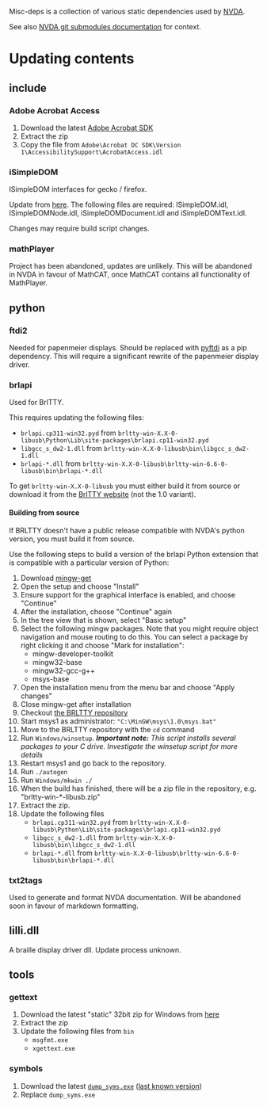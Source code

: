 Misc-deps is a collection of various static dependencies used by [NVDA](https://github.com/nvaccess/nvda).

See also [NVDA git submodules documentation](https://github.com/nvaccess/nvda/blob/master/projectDocs/dev/createDevEnvironment.md#git-submodules) for context.

# Updating contents

## include

### Adobe Acrobat Access

1. Download the latest [Adobe Acrobat SDK](https://developer.adobe.com/console/servicesandapis)
1. Extract the zip
1. Copy the file from `Adobe\Acrobat DC SDK\Version 1\AccessibilitySupport\AcrobatAccess.idl`

### iSimpleDOM

ISimpleDOM interfaces for gecko / firefox.

Update from [here](https://github.com/mozilla/gecko-dev/tree/master/accessible/interfaces/msaa).
The following files are required: ISimpleDOM.idl, ISimpleDOMNode.idl, iSimpleDOMDocument.idl and iSimpleDOMText.idl.

Changes may require build script changes.

### mathPlayer

Project has been abandoned, updates are unlikely.
This will be abandoned in NVDA in favour of MathCAT, once MathCAT contains all functionality of MathPlayer. 

## python

### ftdi2

Needed for papenmeier displays.
Should be replaced with [pyftdi](https://github.com/eblot/pyftdi) as a pip dependency.
This will require a significant rewrite of the papenmeier display driver.

### brlapi

Used for BrlTTY.

This requires updating the following files:
  - `brlapi.cp311-win32.pyd` from `brltty-win-X.X-0-libusb\Python\Lib\site-packages\brlapi.cp11-win32.pyd`
  - `libgcc_s_dw2-1.dll` from `brltty-win-X.X-0-libusb\bin\libgcc_s_dw2-1.dll`
  - `brlapi-*.dll` from `brltty-win-X.X-0-libusb\brltty-win-6.6-0-libusb\bin\brlapi-*.dll`

To get `brltty-win-X.X-0-libusb` you must either build it from source or download it from the [BrlTTY website](https://brltty.app/download.html) (not the 1.0 variant).

#### Building from source

If BRLTTY doesn't have a public release compatible with NVDA's python version, you must build it from source.

Use the following steps to build a version of the brlapi Python extension that is compatible with a particular version of Python:

1. Download [mingw-get](https://sourceforge.net/projects/mingw/files/latest/download)
1. Open the setup and choose "Install"
1. Ensure support for the graphical interface is enabled, and choose "Continue"
1. After the installation, choose "Continue" again
1. In the tree view that is shown, select "Basic setup"
1. Select the following mingw packages. Note that you might require object navigation and mouse routing to do this. You can select a package by right clicking it and choose "Mark for installation":
	- mingw-developer-toolkit	
	- mingw32-base
	- mingw32-gcc-g++
	- msys-base
1. Open the installation menu from the menu bar and choose "Apply changes"
1. Close mingw-get after installation
1. Checkout [the BRLTTY repository](https://github.com/brltty/brltty)
1. Start msys1 as administrator: `"C:\MinGW\msys\1.0\msys.bat"`
1. Move to the BRLTTY repository with the `cd` command
1. Run `Windows/winsetup`. ***Important note:** This script installs several packages to your C drive. Investigate the winsetup script for more details*
1. Restart msys1 and go back to the repository.
1. Run `./autogen`
1. Run `Windows/mkwin ./`
1. When the build has finished, there will be a zip file in the repository, e.g. "brltty-win-*-libusb.zip"
1. Extract the zip.
1. Update the following files
    - `brlapi.cp311-win32.pyd` from `brltty-win-X.X-0-libusb\Python\Lib\site-packages\brlapi.cp11-win32.pyd`
    - `libgcc_s_dw2-1.dll` from `brltty-win-X.X-0-libusb\bin\libgcc_s_dw2-1.dll`
    - `brlapi-*.dll` from `brltty-win-X.X-0-libusb\brltty-win-6.6-0-libusb\bin\brlapi-*.dll`

### txt2tags

Used to generate and format NVDA documentation.
Will be abandoned soon in favour of markdown formatting.

## lilli.dll

A braille display driver dll.
Update process unknown.

## tools

### gettext

1. Download the latest "static" 32bit zip for Windows from [here](https://mlocati.github.io/articles/gettext-iconv-windows.html)
1. Extract the zip
1. Update the following files from `bin`
    - `msgfmt.exe`
    - `xgettext.exe`

### symbols

1. Download the latest [`dump_syms.exe`](https://github.com/mozilla/gecko-dev/blob/master/toolkit/crashreporter/google-breakpad/src/tools/windows/binaries/dump_syms.exe) ([last known version](https://github.com/mozilla/gecko-dev/blob/b0e9d95a41068be0f41f30e632ef93ab5999767a/toolkit/crashreporter/google-breakpad/src/tools/windows/binaries/dump_syms.exe))
1. Replace `dump_syms.exe`
